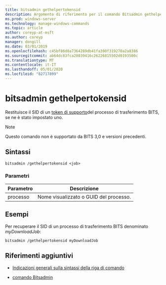 ```yaml
---
title: bitsadmin gethelpertokensid
description: Argomento di riferimento per il comando Bitsadmin gethelpertokensid, che restituisce il SID di un token helper del processo di trasferimento BITS, se ne è stato impostato uno.
ms.prod: windows-server
ms.technology: manage-windows-commands
ms.topic: article
author: coreyp-at-msft
ms.author: coreyp
manager: dongill
ms.date: 03/01/2019
ms.openlocfilehash: c45bf86d8a7364289db41fa390f319270a2a8386
ms.sourcegitcommit: ab64dc83fca28039416c26226815502d0193500c
ms.translationtype: MT
ms.contentlocale: it-IT
ms.lasthandoff: 05/01/2020
ms.locfileid: "82717899"
---
```

# <a name="bitsadmin-gethelpertokensid"></a>bitsadmin gethelpertokensid

Restituisce il SID di un [token di supporto](https://docs.microsoft.com/windows/win32/bits/helper-tokens-for-bits-transfer-jobs)del processo di trasferimento BITS, se ne è stato impostato uno.

> [!NOTE]
> Questo comando non è supportato da BITS 3,0 e versioni precedenti.

## <a name="syntax"></a>Sintassi

```
bitsadmin /gethelpertokensid <job>
```

### <a name="parameters"></a>Parametri

| Parametro | Descrizione |
| -------------- | -------------- |
| processo | Nome visualizzato o GUID del processo. |

## <a name="examples"></a>Esempi

Per recuperare il SID di un processo di trasferimento BITS denominato *myDownloadJob*:

```
bitsadmin /gethelpertokensid myDownloadJob
```

## <a name="additional-references"></a>Riferimenti aggiuntivi

- [Indicazioni generali sulla sintassi della riga di comando](command-line-syntax-key.md)

- [comando Bitsadmin](bitsadmin.md)
